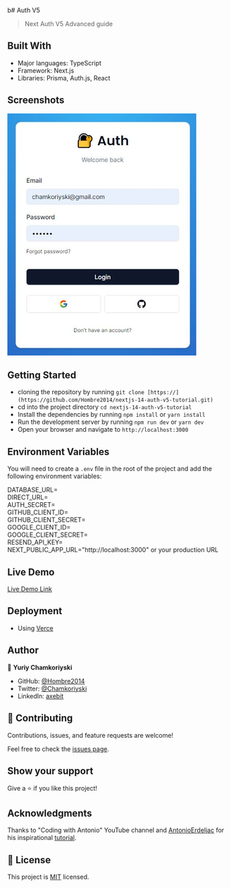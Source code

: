 b# Auth V5

> Next Auth V5 Advanced guide

## Built With

- Major languages: TypeScript
- Framework: Next.js
- Libraries: Prisma, Auth.js, React

## Screenshots

![screenshot](./public/login.jpg)

## Getting Started

- cloning the repository by running `git clone [https://](https://github.com/Hombre2014/nextjs-14-auth-v5-tutorial.git)`
- cd into the project directory `cd nextjs-14-auth-v5-tutorial`
- Install the dependencies by running `npm install` or `yarn install`
- Run the development server by running `npm run dev` or `yarn dev`
- Open your browser and navigate to `http://localhost:3000`

## Environment Variables

You will need to create a `.env` file in the root of the project and add the following environment variables:

DATABASE_URL=</br>
DIRECT_URL=</br>
AUTH_SECRET=</br>
GITHUB_CLIENT_ID=</br>
GITHUB_CLIENT_SECRET=</br>
GOOGLE_CLIENT_ID=</br>
GOOGLE_CLIENT_SECRET=</br>
RESEND_API_KEY=</br>
NEXT_PUBLIC_APP_URL="http://localhost:3000" or your production URL

## Live Demo

[Live Demo Link](https://nextjs-14-auth-v5-tutorial.vercel.app/)

## Deployment

- Using [Verce](https://vercel.com)

## Author

👤 **Yuriy Chamkoriyski**

- GitHub: [@Hombre2014](https://github.com/Hombre2014)
- Twitter: [@Chamkoriyski](https://twitter.com/Chamkoriyski)
- LinkedIn: [axebit](https://linkedin.com/in/axebit)

## 🤝 Contributing

Contributions, issues, and feature requests are welcome!

Feel free to check the [issues page](https://github.com/Hombre/auth-v5/issues).

## Show your support

Give a ⭐️ if you like this project!

## Acknowledgments

Thanks to "Coding with Antonio" YouTube channel and [AntonioErdeljac](https://github.com/AntonioErdeljac) for his inspirational [tutorial](https://www.youtube.com/watch?v=1MTyCvS05V4&ab_channel=CodeWithAntonio).

## 📝 License

This project is [MIT](./license.md) licensed.
